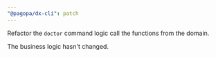 ```yaml
---
"@pagopa/dx-cli": patch
---
```


Refactor the `doctor` command logic call the functions from the domain.

The business logic hasn't changed.
